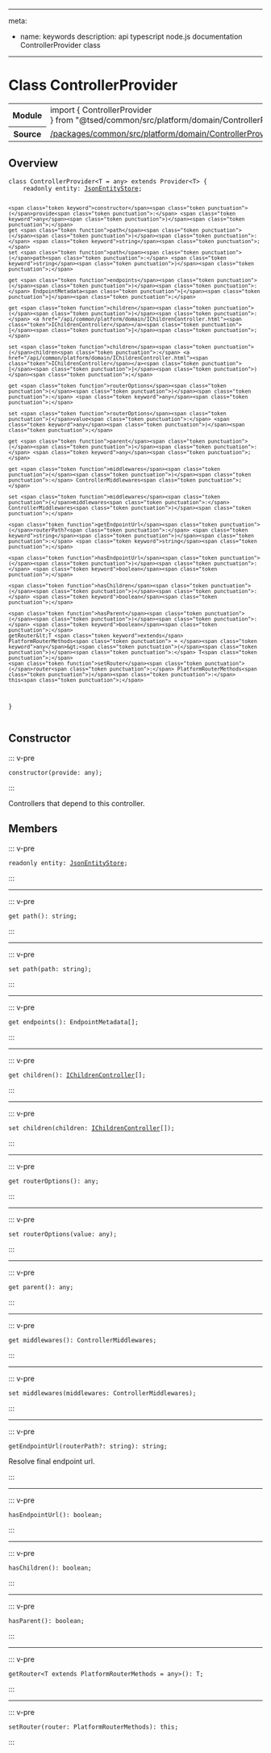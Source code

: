 
---
meta:
 - name: keywords
   description: api typescript node.js documentation ControllerProvider class
---
# Class ControllerProvider

<Badge text="Class" type="class"/>  <Badge text="private" title="private" type="private"/>
<!-- Summary -->
<section class="table-features"><table class="is-full-width"><tbody><tr><th>Module</th><td><div class="lang-typescript"><span class="token keyword">import</span> { ControllerProvider }&nbsp;<span class="token keyword">from</span>&nbsp;<span class="token string">"@tsed/common/src/platform/domain/ControllerProvider"</span></div></td></tr><tr><th>Source</th><td><a href="https://github.com/repo/blob/v1.0.0/packages/common/src/platform/domain/ControllerProvider.ts#L0-L0">/packages/common/src/platform/domain/ControllerProvider.ts</a></td></tr></tbody></table></section>

<!-- Overview -->
## Overview


<div class="language-typescript"><pre class="language-typescript" v-pre=""><code class="typescript-lang "><span class="token keyword">class</span> ControllerProvider&lt;T<span class="token punctuation"> = </span><span class="token keyword">any</span>&gt; <span class="token keyword">extends</span> Provider&lt;T&gt; <span class="token punctuation">{</span>
    <span class="token keyword">readonly</span> entity<span class="token punctuation">:</span> <a href="/api/schema/domain/JsonEntityStore.html"><span class="token">JsonEntityStore</span></a><span class="token punctuation">;</span>
    
    
    
    <span class="token keyword">constructor</span><span class="token punctuation">(</span>provide<span class="token punctuation">:</span> <span class="token keyword">any</span><span class="token punctuation">)</span><span class="token punctuation">;</span>
    get <span class="token function">path</span><span class="token punctuation">(</span><span class="token punctuation">)</span><span class="token punctuation">:</span> <span class="token keyword">string</span><span class="token punctuation">;</span>
    set <span class="token function">path</span><span class="token punctuation">(</span>path<span class="token punctuation">:</span> <span class="token keyword">string</span><span class="token punctuation">)</span><span class="token punctuation">;</span>
    
    get <span class="token function">endpoints</span><span class="token punctuation">(</span><span class="token punctuation">)</span><span class="token punctuation">:</span> EndpointMetadata<span class="token punctuation">[</span><span class="token punctuation">]</span><span class="token punctuation">;</span>
    
    get <span class="token function">children</span><span class="token punctuation">(</span><span class="token punctuation">)</span><span class="token punctuation">:</span> <a href="/api/common/platform/domain/IChildrenController.html"><span class="token">IChildrenController</span></a><span class="token punctuation">[</span><span class="token punctuation">]</span><span class="token punctuation">;</span>
    
    set <span class="token function">children</span><span class="token punctuation">(</span>children<span class="token punctuation">:</span> <a href="/api/common/platform/domain/IChildrenController.html"><span class="token">IChildrenController</span></a><span class="token punctuation">[</span><span class="token punctuation">]</span><span class="token punctuation">)</span><span class="token punctuation">;</span>
    
    get <span class="token function">routerOptions</span><span class="token punctuation">(</span><span class="token punctuation">)</span><span class="token punctuation">:</span> <span class="token keyword">any</span><span class="token punctuation">;</span>
    
    set <span class="token function">routerOptions</span><span class="token punctuation">(</span>value<span class="token punctuation">:</span> <span class="token keyword">any</span><span class="token punctuation">)</span><span class="token punctuation">;</span>
    
    get <span class="token function">parent</span><span class="token punctuation">(</span><span class="token punctuation">)</span><span class="token punctuation">:</span> <span class="token keyword">any</span><span class="token punctuation">;</span>
    
    get <span class="token function">middlewares</span><span class="token punctuation">(</span><span class="token punctuation">)</span><span class="token punctuation">:</span> ControllerMiddlewares<span class="token punctuation">;</span>
    
    set <span class="token function">middlewares</span><span class="token punctuation">(</span>middlewares<span class="token punctuation">:</span> ControllerMiddlewares<span class="token punctuation">)</span><span class="token punctuation">;</span>
    
    <span class="token function">getEndpointUrl</span><span class="token punctuation">(</span>routerPath?<span class="token punctuation">:</span> <span class="token keyword">string</span><span class="token punctuation">)</span><span class="token punctuation">:</span> <span class="token keyword">string</span><span class="token punctuation">;</span>
    
    <span class="token function">hasEndpointUrl</span><span class="token punctuation">(</span><span class="token punctuation">)</span><span class="token punctuation">:</span> <span class="token keyword">boolean</span><span class="token punctuation">;</span>
    
    <span class="token function">hasChildren</span><span class="token punctuation">(</span><span class="token punctuation">)</span><span class="token punctuation">:</span> <span class="token keyword">boolean</span><span class="token punctuation">;</span>
    
    <span class="token function">hasParent</span><span class="token punctuation">(</span><span class="token punctuation">)</span><span class="token punctuation">:</span> <span class="token keyword">boolean</span><span class="token punctuation">;</span>
    getRouter&lt;T <span class="token keyword">extends</span> PlatformRouterMethods<span class="token punctuation"> = </span><span class="token keyword">any</span>&gt;<span class="token punctuation">(</span><span class="token punctuation">)</span><span class="token punctuation">:</span> T<span class="token punctuation">;</span>
    <span class="token function">setRouter</span><span class="token punctuation">(</span>router<span class="token punctuation">:</span> PlatformRouterMethods<span class="token punctuation">)</span><span class="token punctuation">:</span> this<span class="token punctuation">;</span>
<span class="token punctuation">}</span></code></pre></div>



<!-- Members -->




## Constructor


::: v-pre


<div class="language-typescript"><pre class="language-typescript" v-pre=""><code class="typescript-lang "><span class="token keyword">constructor</span><span class="token punctuation">(</span>provide<span class="token punctuation">:</span> <span class="token keyword">any</span><span class="token punctuation">)</span><span class="token punctuation">;</span></code></pre></div>



:::



Controllers that depend to this controller.




## Members


::: v-pre

<div class="method-overview">
<div class="language-typescript"><pre class="language-typescript" v-pre=""><code class="typescript-lang "><span class="token keyword">readonly</span> entity<span class="token punctuation">:</span> <a href="/api/schema/domain/JsonEntityStore.html"><span class="token">JsonEntityStore</span></a><span class="token punctuation">;</span></code></pre></div>

</div>



:::



***



::: v-pre

<div class="method-overview">
<div class="language-typescript"><pre class="language-typescript" v-pre=""><code class="typescript-lang ">get <span class="token function">path</span><span class="token punctuation">(</span><span class="token punctuation">)</span><span class="token punctuation">:</span> <span class="token keyword">string</span><span class="token punctuation">;</span></code></pre></div>

</div>



:::



***



::: v-pre

<div class="method-overview">
<div class="language-typescript"><pre class="language-typescript" v-pre=""><code class="typescript-lang ">set <span class="token function">path</span><span class="token punctuation">(</span>path<span class="token punctuation">:</span> <span class="token keyword">string</span><span class="token punctuation">)</span><span class="token punctuation">;</span></code></pre></div>

</div>



:::



***



::: v-pre

<div class="method-overview">
<div class="language-typescript"><pre class="language-typescript" v-pre=""><code class="typescript-lang ">get <span class="token function">endpoints</span><span class="token punctuation">(</span><span class="token punctuation">)</span><span class="token punctuation">:</span> EndpointMetadata<span class="token punctuation">[</span><span class="token punctuation">]</span><span class="token punctuation">;</span></code></pre></div>

</div>



:::



***



::: v-pre

<div class="method-overview">
<div class="language-typescript"><pre class="language-typescript" v-pre=""><code class="typescript-lang ">get <span class="token function">children</span><span class="token punctuation">(</span><span class="token punctuation">)</span><span class="token punctuation">:</span> <a href="/api/common/platform/domain/IChildrenController.html"><span class="token">IChildrenController</span></a><span class="token punctuation">[</span><span class="token punctuation">]</span><span class="token punctuation">;</span></code></pre></div>

</div>



:::



***



::: v-pre

<div class="method-overview">
<div class="language-typescript"><pre class="language-typescript" v-pre=""><code class="typescript-lang ">set <span class="token function">children</span><span class="token punctuation">(</span>children<span class="token punctuation">:</span> <a href="/api/common/platform/domain/IChildrenController.html"><span class="token">IChildrenController</span></a><span class="token punctuation">[</span><span class="token punctuation">]</span><span class="token punctuation">)</span><span class="token punctuation">;</span></code></pre></div>

</div>



:::



***



::: v-pre

<div class="method-overview">
<div class="language-typescript"><pre class="language-typescript" v-pre=""><code class="typescript-lang ">get <span class="token function">routerOptions</span><span class="token punctuation">(</span><span class="token punctuation">)</span><span class="token punctuation">:</span> <span class="token keyword">any</span><span class="token punctuation">;</span></code></pre></div>

</div>



:::



***



::: v-pre

<div class="method-overview">
<div class="language-typescript"><pre class="language-typescript" v-pre=""><code class="typescript-lang ">set <span class="token function">routerOptions</span><span class="token punctuation">(</span>value<span class="token punctuation">:</span> <span class="token keyword">any</span><span class="token punctuation">)</span><span class="token punctuation">;</span></code></pre></div>

</div>



:::



***



::: v-pre

<div class="method-overview">
<div class="language-typescript"><pre class="language-typescript" v-pre=""><code class="typescript-lang ">get <span class="token function">parent</span><span class="token punctuation">(</span><span class="token punctuation">)</span><span class="token punctuation">:</span> <span class="token keyword">any</span><span class="token punctuation">;</span></code></pre></div>

</div>



:::



***



::: v-pre

<div class="method-overview">
<div class="language-typescript"><pre class="language-typescript" v-pre=""><code class="typescript-lang ">get <span class="token function">middlewares</span><span class="token punctuation">(</span><span class="token punctuation">)</span><span class="token punctuation">:</span> ControllerMiddlewares<span class="token punctuation">;</span></code></pre></div>

</div>



:::



***



::: v-pre

<div class="method-overview">
<div class="language-typescript"><pre class="language-typescript" v-pre=""><code class="typescript-lang ">set <span class="token function">middlewares</span><span class="token punctuation">(</span>middlewares<span class="token punctuation">:</span> ControllerMiddlewares<span class="token punctuation">)</span><span class="token punctuation">;</span></code></pre></div>

</div>



:::



***



::: v-pre

<div class="method-overview">
<div class="language-typescript"><pre class="language-typescript" v-pre=""><code class="typescript-lang "><span class="token function">getEndpointUrl</span><span class="token punctuation">(</span>routerPath?<span class="token punctuation">:</span> <span class="token keyword">string</span><span class="token punctuation">)</span><span class="token punctuation">:</span> <span class="token keyword">string</span><span class="token punctuation">;</span></code></pre></div>

</div>



Resolve final endpoint url.



:::



***



::: v-pre

<div class="method-overview">
<div class="language-typescript"><pre class="language-typescript" v-pre=""><code class="typescript-lang "><span class="token function">hasEndpointUrl</span><span class="token punctuation">(</span><span class="token punctuation">)</span><span class="token punctuation">:</span> <span class="token keyword">boolean</span><span class="token punctuation">;</span></code></pre></div>

</div>



:::



***



::: v-pre

<div class="method-overview">
<div class="language-typescript"><pre class="language-typescript" v-pre=""><code class="typescript-lang "><span class="token function">hasChildren</span><span class="token punctuation">(</span><span class="token punctuation">)</span><span class="token punctuation">:</span> <span class="token keyword">boolean</span><span class="token punctuation">;</span></code></pre></div>

</div>



:::



***



::: v-pre

<div class="method-overview">
<div class="language-typescript"><pre class="language-typescript" v-pre=""><code class="typescript-lang "><span class="token function">hasParent</span><span class="token punctuation">(</span><span class="token punctuation">)</span><span class="token punctuation">:</span> <span class="token keyword">boolean</span><span class="token punctuation">;</span></code></pre></div>

</div>



:::



***



::: v-pre

<div class="method-overview">
<div class="language-typescript"><pre class="language-typescript" v-pre=""><code class="typescript-lang ">getRouter&lt;T <span class="token keyword">extends</span> PlatformRouterMethods<span class="token punctuation"> = </span><span class="token keyword">any</span>&gt;<span class="token punctuation">(</span><span class="token punctuation">)</span><span class="token punctuation">:</span> T<span class="token punctuation">;</span></code></pre></div>

</div>



:::



***



::: v-pre

<div class="method-overview">
<div class="language-typescript"><pre class="language-typescript" v-pre=""><code class="typescript-lang "><span class="token function">setRouter</span><span class="token punctuation">(</span>router<span class="token punctuation">:</span> PlatformRouterMethods<span class="token punctuation">)</span><span class="token punctuation">:</span> this<span class="token punctuation">;</span></code></pre></div>

</div>



:::









